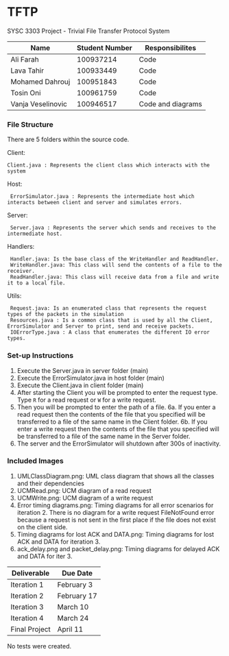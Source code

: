 # TFTP
SYSC 3303 Project - Trivial File Transfer Protocol System

| Name              | Student Number | Responsibilites   |
|-------------------|----------------|-------------------|
| Ali Farah         | 100937214      | Code				 |
| Lava Tahir        | 100933449      | Code				 |
| Mohamed Dahrouj   | 100951843      | Code				 |
| Tosin Oni         | 100961759      | Code				 |
| Vanja Veselinovic | 100946517      | Code and diagrams |


### File Structure
There are 5 folders within the source code.

Client:

    Client.java : Represents the client class which interacts with the system


Host:
	 
	 ErrorSimulator.java : Represents the intermediate host which interacts between client and server and simulates errors.

Server:
	 
	 Server.java : Represents the server which sends and receives to the intermediate host.

Handlers:
	 
	 Handler.java: Is the base class of the WriteHandler and ReadHandler.
	 WriteHandler.java: This class will send the contents of a file to the receiver.
	 ReadHandler.java: This class will receive data from a file and write it to a local file.

Utils:
	 
	 Request.java: Is an enumerated class that represents the request types of the packets in the simulation
	 Resources.java : Is a common class that is used by all the Client, ErrorSimulator and Server to print, send and receive packets.
	 IOErrorType.java : A class that enumerates the different IO error types.

### Set-up Instructions
1. Execute the Server.java in server folder (main)
2. Execute the ErrorSimulator.java in host folder (main)
3. Execute the Client.java in client folder (main)
4. After starting the Client you will be prompted to enter the request type. Type `R` for a read request or `W` for a write request.
5. Then you will be prompted to enter the path of a file.
6a. If you enter a read request then the contents of the file that you specified will be transferred to a file of the same name in the Client folder.
6b. If you enter a write request then the contents of the file that you specified will be transferred to a file of the same name in the Server folder.
7. The server and the ErrorSimulator will shutdown after 300s of inactivity.

### Included  Images
1. UMLClassDiagram.png: UML class diagram that shows all the classes and their dependencies
2. UCMRead.png: UCM diagram of a read request
3. UCMWrite.png: UCM diagram of a write request
4. Error timing diagrams.png: Timing diagrams for all error scenarios for iteration 2. There is no diagram for a write request FileNotFound error because a request is not sent in the first place if the file does not exist on the client side.
5. Timing diagrams for lost ACK and DATA.png: Timing diagrams for lost ACK and DATA for iteration 3.
6. ack_delay.png and packet_delay.png: Timing diagrams for delayed ACK and DATA for iter 3.

| Deliverable   | Due Date    |
|---------------|-------------|
| Iteration 1   | February 3  |
| Iteration 2   | February 17 |
| Iteration 3   | March 10    |
| Iteration 4   | March 24    |
| Final Project | April 11    |

No tests were created.
